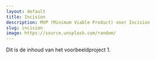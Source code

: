 ```yaml
---
layout: default
title: Incision
description: MVP (Minimum Viable Product) voor Incision
slug: incision
image: https://source.unsplash.com/random/
---
```


Dit is de inhoud van het voorbeeldproject 1.